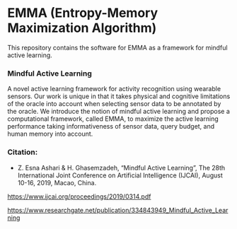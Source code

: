 # EMMA (Entropy-Memory Maximization Algorithm)
This repository contains the software for EMMA as a framework for mindful active learning. 

### Mindful Active Learning

A novel active learning framework for activity  recognition  using  wearable  sensors.   Our work is unique in that it takes physical and cognitive limitations of the oracle into account when selecting sensor data to be annotated by the oracle. We introduce the notion of mindful active learning and propose a computational framework, called EMMA, to maximize the active learning performance taking informativeness of sensor data,  query  budget,  and  human  memory  into  account. 

### Citation:

- Z. Esna Ashari & H. Ghasemzadeh, “Mindful Active Learning”, The 28th International Joint Conference on Artificial Intelligence (IJCAI), August 10-16, 2019, Macao, China.

https://www.ijcai.org/proceedings/2019/0314.pdf

https://www.researchgate.net/publication/334843949_Mindful_Active_Learning

